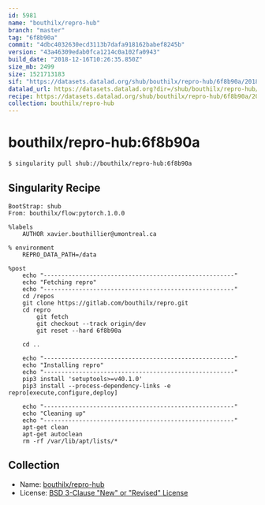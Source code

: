 ```yaml
---
id: 5981
name: "bouthilx/repro-hub"
branch: "master"
tag: "6f8b90a"
commit: "4dbc4032630ecd3113b7dafa918162babef8245b"
version: "43a46309edab0fca1214c0a102fa0943"
build_date: "2018-12-16T10:26:35.850Z"
size_mb: 2499
size: 1521713183
sif: "https://datasets.datalad.org/shub/bouthilx/repro-hub/6f8b90a/2018-12-16-4dbc4032-43a46309/43a46309edab0fca1214c0a102fa0943.simg"
datalad_url: https://datasets.datalad.org?dir=/shub/bouthilx/repro-hub/6f8b90a/2018-12-16-4dbc4032-43a46309/
recipe: https://datasets.datalad.org/shub/bouthilx/repro-hub/6f8b90a/2018-12-16-4dbc4032-43a46309/Singularity
collection: bouthilx/repro-hub
---
```


# bouthilx/repro-hub:6f8b90a

```bash
$ singularity pull shub://bouthilx/repro-hub:6f8b90a
```

## Singularity Recipe

```singularity
BootStrap: shub
From: bouthilx/flow:pytorch.1.0.0

%labels
    AUTHOR xavier.bouthillier@umontreal.ca

% environment
    REPRO_DATA_PATH=/data

%post
    echo "------------------------------------------------------"
    echo "Fetching repro"
    echo "------------------------------------------------------"
    cd /repos
    git clone https://gitlab.com/bouthilx/repro.git
    cd repro
        git fetch
        git checkout --track origin/dev
        git reset --hard 6f8b90a

    cd ..

    echo "------------------------------------------------------"
    echo "Installing repro"
    echo "------------------------------------------------------"
    pip3 install 'setuptools>=v40.1.0'
    pip3 install --process-dependency-links -e repro[execute,configure,deploy]

    echo "------------------------------------------------------"
    echo "Cleaning up"
    echo "------------------------------------------------------"
    apt-get clean
    apt-get autoclean
    rm -rf /var/lib/apt/lists/*
```

## Collection

 - Name: [bouthilx/repro-hub](https://github.com/bouthilx/repro-hub)
 - License: [BSD 3-Clause "New" or "Revised" License](https://api.github.com/licenses/bsd-3-clause)

